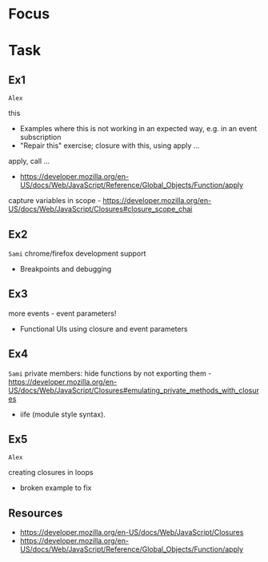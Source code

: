 # Focus

# Task

## Ex1 
`Alex`

this
- Examples where this is not working in an expected way, e.g. in an event subscription
- "Repair this" exercise; closure with this, using apply ...

apply, call ... 
- https://developer.mozilla.org/en-US/docs/Web/JavaScript/Reference/Global_Objects/Function/apply

capture variables in scope - https://developer.mozilla.org/en-US/docs/Web/JavaScript/Closures#closure_scope_chai

## Ex2
`Sami`
chrome/firefox development support
- Breakpoints and debugging

## Ex3

more events - event parameters!
- Functional UIs using closure and event parameters

## Ex4
`Sami`
private members: hide functions by not exporting them - https://developer.mozilla.org/en-US/docs/Web/JavaScript/Closures#emulating_private_methods_with_closures
- iife (module style syntax).

## Ex5
`Alex`

creating closures in loops
- broken example to fix


## Resources
- https://developer.mozilla.org/en-US/docs/Web/JavaScript/Closures
- https://developer.mozilla.org/en-US/docs/Web/JavaScript/Reference/Global_Objects/Function/apply

